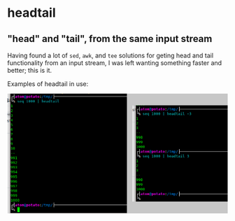 # headtail
## "head" and "tail", from the same input stream

Having found a lot of `sed`, `awk`, and `tee` solutions for geting head and tail functionality from an input stream, I was left wanting something faster and better; this is it.

Examples of headtail in use:

![Examples of headtail in use](https://github.com/atom-smasher/headtail/blob/main/headtail%20examples.png?raw=true "Examples of headtail in use")
